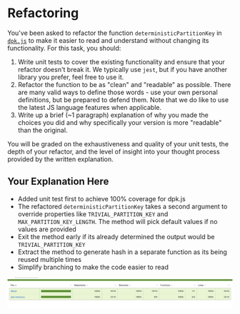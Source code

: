 # Refactoring

You've been asked to refactor the function `deterministicPartitionKey` in [`dpk.js`](dpk.js) to make it easier to read and understand without changing its functionality. For this task, you should:

1. Write unit tests to cover the existing functionality and ensure that your refactor doesn't break it. We typically use `jest`, but if you have another library you prefer, feel free to use it.
2. Refactor the function to be as "clean" and "readable" as possible. There are many valid ways to define those words - use your own personal definitions, but be prepared to defend them. Note that we do like to use the latest JS language features when applicable.
3. Write up a brief (~1 paragraph) explanation of why you made the choices you did and why specifically your version is more "readable" than the original.

You will be graded on the exhaustiveness and quality of your unit tests, the depth of your refactor, and the level of insight into your thought process provided by the written explanation.

## Your Explanation Here

- Added unit test first to achieve 100% coverage for dpk.js
- The refactored `deterministicPartitionKey` takes a second argument to override properties like `TRIVIAL_PARTITION_KEY` and `MAX_PARTITION_KEY_LENGTH`. The method will pick default values if no values are provided
- Exit the method early if its already determined the output would be `TRIVIAL_PARTITION_KEY`
- Extract the method to generate hash in a separate function as its being reused multiple times
- Simplify branching to make the code easier to read

<img src="Coverage.png" />

